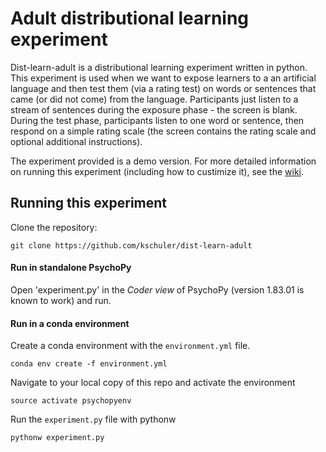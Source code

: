 # Adult distributional learning experiment
Dist-learn-adult is a distributional learning experiment written in python.  This experiment is used when we want to expose learners to a an artificial language and then test them (via a rating test) on words or sentences that came (or did not come) from the language. Participants just listen to a stream of sentences during the exposure phase - the screen is blank.  During the test phase, participants listen to one word or sentence, then respond on a simple rating scale (the screen contains the rating scale and optional additional instructions).

The experiment provided is a demo version. For more detailed information on running this experiment (including how to custimize it), see the [wiki](https://github.com/kschuler/dist-learn-adult/wiki).

## Running this experiment
Clone the repository:
```
git clone https://github.com/kschuler/dist-learn-adult
```
#### Run in standalone PsychoPy
Open 'experiment.py' in the *Coder view* of PsychoPy (version 1.83.01 is known to work) and run.

#### Run in a conda environment
Create a conda environment with the `environment.yml` file.  
```
conda env create -f environment.yml
```
Navigate to your local copy of this repo and activate the environment
```
source activate psychopyenv
```
Run the `experiment.py` file with pythonw
```
pythonw experiment.py
```

